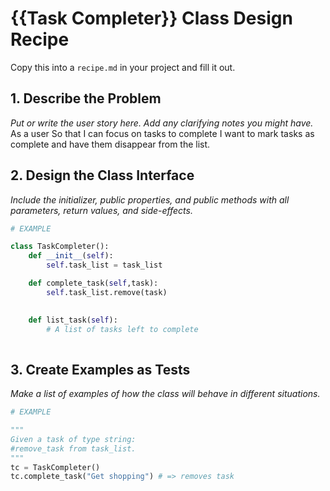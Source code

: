 # {{Task Completer}} Class Design Recipe

Copy this into a `recipe.md` in your project and fill it out.

## 1. Describe the Problem

_Put or write the user story here. Add any clarifying notes you might have._
As a user
So that I can focus on tasks to complete
I want to mark tasks as complete and have them disappear from the list.

## 2. Design the Class Interface

_Include the initializer, public properties, and public methods with all parameters, return values, and side-effects._

```python
# EXAMPLE

class TaskCompleter():
    def __init__(self):
        self.task_list = task_list

    def complete_task(self,task):
        self.task_list.remove(task)
        

    def list_task(self):
        # A list of tasks left to complete
        

```

## 3. Create Examples as Tests

_Make a list of examples of how the class will behave in different situations._

``` python
# EXAMPLE

"""
Given a task of type string:
#remove_task from task_list.
"""
tc = TaskCompleter()
tc.complete_task("Get shopping") # => removes task
